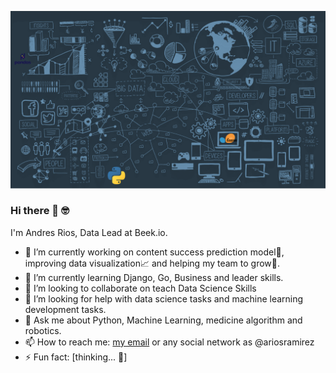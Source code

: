 ![baner](images/Github-cover.png)

### Hi there 👋 🤓
I'm Andres Rios, Data Lead at Beek.io.

- 🔭 I’m currently working on content success prediction model🤖, improving data visualization📈 and helping my team to grow🚀.  
- 🌱 I’m currently learning Django, Go, Business and leader skills.
- 👯 I’m looking to collaborate on teach Data Science Skills
- 🤔 I’m looking for help with data science tasks and machine learning development tasks.
- 💬 Ask me about Python, Machine Learning, medicine algorithm and robotics. 
- 📫 How to reach me: [my email](mailto:andres.rios.4126@gmail.com) or any social network as @ariosramirez 
- ⚡ Fun fact: [thinking... 🤔] 
